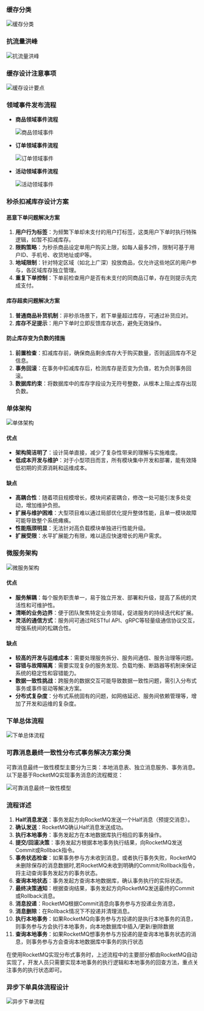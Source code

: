 ### 缓存分类

![缓存分类](./images/img_1.png)

### 抗流量洪峰

![抗流量洪峰](./images/img_2.png)

### 缓存设计注意事项

![缓存设计要点](./images/img_3.png)

### 领域事件发布流程

- **商品领域事件流程**

  ![商品领域事件](./images/img_4.png)

- **订单领域事件流程**

  ![订单领域事件](./images/img_5.png)

- **活动领域事件流程**

  ![活动领域事件](./images/img_6.png)

### 秒杀扣减库存设计方案

#### 恶意下单问题解决方案

1. **用户行为标签**：为频繁下单却未支付的用户打标签，这类用户下单时执行特殊逻辑，如暂不扣减库存。
2. **限购策略**：为秒杀商品设定单用户购买上限，如每人最多2件，限制可基于用户ID、手机号、收货地址或IP等。
3. **地域限制**：针对特定区域（如北上广深）投放商品，仅允许这些地区的用户参与，各区域库存独立管理。
4. **重复下单控制**：下单前检查用户是否有未支付的同商品订单，存在则提示先完成支付。

#### 库存超卖问题解决方案

1. **普通商品补货机制**：非秒杀场景下，若下单量超过库存，可通过补货应对。
2. **库存不足提示**：用户下单时立即反馈库存状态，避免无效操作。

#### 防止库存变为负数的措施

1. **前置检查**：扣减库存前，确保商品剩余库存大于购买数量，否则返回库存不足信息。
2. **事务回滚**：在事务中扣减库存后，检测库存是否变为负值，若为负则事务回滚。
3. **数据库约束**：将数据库中的库存字段设为无符号整数，从根本上阻止库存出现负数。

### 单体架构

![单体架构](./images/img_8.png)

#### 优点
- **架构简洁明了**：设计简单直接，减少了复杂性带来的理解与实施难度。
- **低成本开发与维护**：对于小型项目而言，所有模块集中开发和部署，能有效降低初期的资源消耗和运维成本。

#### 缺点
- **高耦合性**：随着项目规模增长，模块间紧密耦合，修改一处可能引发多处变动，增加维护负担。
- **扩展与维护困难**：大型项目难以通过局部优化提升整体性能，且单一模块故障可能导致整个系统瘫痪。
- **性能瓶颈明显**：无法针对高负载模块单独进行性能升级。
- **扩展受限**：水平扩展能力有限，难以适应快速增长的用户需求。

### 微服务架构

![微服务架构](./images/img_9.png)

#### 优点
- **服务解耦**：每个服务职责单一，易于独立开发、部署和升级，提高了系统的灵活性和可维护性。
- **清晰的业务边界**：便于团队聚焦特定业务领域，促进服务的持续迭代和扩展。
- **灵活的通信方式**：服务间可通过RESTful API、gRPC等轻量级通信协议交互，增强系统间的松耦合性。

#### 缺点
- **较高的开发与运维成本**：需要处理服务拆分、服务间通信、服务治理等问题。
- **容错与故障隔离**：需要实现复杂的服务发现、负载均衡、断路器等机制来保证系统的稳定性和容错能力。
- **数据一致性挑战**：跨服务的数据交互可能导致数据一致性问题，需引入分布式事务或事件驱动等解决方案。
- **分布式复杂度**：分布式系统固有的问题，如网络延迟、服务间依赖管理等，增加了开发和运维的复杂度。

### 下单总体流程
![下单总体流程](./images/img_7.png)


### 可靠消息最终一致性分布式事务解决方案分类

可靠消息最终一致性模型主要分为三类：本地消息表、独立消息服务、事务消息。以下是基于RocketMQ实现事务消息的流程概览：

![可靠消息最终一致性模型](./images/img_10.png)

### 流程详述

1. **Half消息发送**：事务发起方向RocketMQ发送一个Half消息（预提交消息）。
2. **确认发送**：RocketMQ确认Half消息发送成功。
3. **执行本地事务**：事务发起方在本地数据库执行相应的事务操作。
4. **提交/回滚决策**：事务发起方根据本地事务执行结果，向RocketMQ发送Commit或Rollback指令。
5. **事务状态检查**：如果事务参与方未收到消息，或者执行事务失败，RocketMQ未删除保存的消息数据时,若RocketMQ未收到明确的Commit/Rollback指令，将主动查询事务发起方的事务状态。
6. **查询本地状态**：事务发起方查询本地数据库，确认事务执行的实际状态。
7. **最终决策通知**：根据查询结果，事务发起方向RocketMQ发送最终的Commit或Rollback消息。
8. **消息投递**：RocketMQ根据Commit消息向事务参与方投递业务消息，
9. **消息删除**：在Rollback情况下不投递并清理消息。
10. **执行本地事务**：如果RocketMQ向事务参与方投递的是执行本地事务的消息，则事务参与方会执行本地事务，向本地数据库中插入/更新/删除数据
11. **查询本地事务**：如果RocketMQ想事务参与方投递的是查询本地事务状态的消息，则事务参与方会查询本地数据库中事务的执行状态

在使用RocketMQ实现分布式事务时，上述流程中的主要部分都由RocketMQ自动实现了，开发人员只需要实现本地事务的执行逻辑和本地事务的回查方法，重点关注事务的执行状态即可。

### 异步下单具体流程设计

![异步下单流程](./images/img_11.png)

